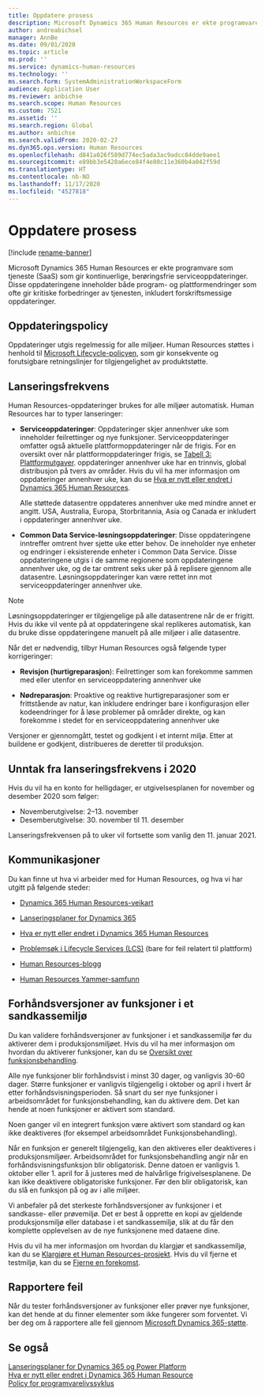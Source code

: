 ```yaml
---
title: Oppdatere prosess
description: Microsoft Dynamics 365 Human Resources er ekte programvare som tjeneste (SaaS) som gir kontinuerlige, berøringsfrie serviceoppdateringer for program- og plattformendringer.
author: andreabichsel
manager: AnnBe
ms.date: 09/01/2020
ms.topic: article
ms.prod: ''
ms.service: dynamics-human-resources
ms.technology: ''
ms.search.form: SystemAdministrationWorkspaceForm
audience: Application User
ms.reviewer: anbichse
ms.search.scope: Human Resources
ms.custom: 7521
ms.assetid: ''
ms.search.region: Global
ms.author: anbichse
ms.search.validFrom: 2020-02-27
ms.dyn365.ops.version: Human Resources
ms.openlocfilehash: d841a026f589d774ec5ada3ac9adcc84dde9aee1
ms.sourcegitcommit: e89bb3e5420a6ece84f4e80c11e360b4a042f59d
ms.translationtype: HT
ms.contentlocale: nb-NO
ms.lasthandoff: 11/17/2020
ms.locfileid: "4527818"
---
```

# <a name="update-process"></a>Oppdatere prosess

[!include [rename-banner](~/includes/cc-data-platform-banner.md)]

Microsoft Dynamics 365 Human Resources er ekte programvare som tjeneste (SaaS) som gir kontinuerlige, berøringsfrie serviceoppdateringer. Disse oppdateringene inneholder både program- og plattformendringer som ofte gir kritiske forbedringer av tjenesten, inkludert forskriftsmessige oppdateringer.

## <a name="update-policy"></a>Oppdateringspolicy

Oppdateringer utgis regelmessig for alle miljøer. Human Resources støttes i henhold til [Microsoft Lifecycle-policyen](https://support.microsoft.com/hub/4095338/microsoft-lifecycle-policy), som gir konsekvente og forutsigbare retningslinjer for tilgjengelighet av produktstøtte.

## <a name="release-cadence"></a>Lanseringsfrekvens 

Human Resources-oppdateringer brukes for alle miljøer automatisk. Human Resources har to typer lanseringer:

- **Serviceoppdateringer**: Oppdateringer skjer annenhver uke som inneholder feilrettinger og nye funksjoner. Serviceoppdateringer omfatter også aktuelle plattformoppdateringer når de frigis. For en oversikt over når plattformoppdateringer frigis, se [Tabell 3: Plattformutgaver](https://docs.microsoft.com/dynamics365/fin-ops-core/dev-itpro/migration-upgrade/versions-update-policy#table-3-platform-releases). oppdateringer annenhver uke har en trinnvis, global distribusjon på tvers av områder. Hvis du vil ha mer informasjon om oppdateringer annenhver uke, kan du se [Hva er nytt eller endret i Dynamics 365 Human Resources](hr-admin-whats-new.md).

    Alle støttede datasentre oppdateres annenhver uke med mindre annet er angitt. USA, Australia, Europa, Storbritannia, Asia og Canada er inkludert i oppdateringer annenhver uke. 

- **Common Data Service-løsningsoppdateringer**: Disse oppdateringene inntreffer omtrent hver sjette uke etter behov. De inneholder nye enheter og endringer i eksisterende enheter i Common Data Service. Disse oppdateringene utgis i de samme regionene som oppdateringene annenhver uke, og de tar omtrent seks uker på å replisere gjennom alle datasentre. Løsningsoppdateringer kan være rettet inn mot serviceoppdateringer annenhver uke.

> [!NOTE]
> Løsningsoppdateringer er tilgjengelige på alle datasentrene når de er frigitt. Hvis du ikke vil vente på at oppdateringene skal replikeres automatisk, kan du bruke disse oppdateringene manuelt på alle miljøer i alle datasentre.

Når det er nødvendig, tilbyr Human Resources også følgende typer korrigeringer:

- **Revisjon (hurtigreparasjon**): Feilrettinger som kan forekomme sammen med eller utenfor en serviceoppdatering annenhver uke

- **Nødreparasjon**: Proaktive og reaktive hurtigreparasjoner som er frittstående av natur, kan inkludere endringer bare i konfigurasjon eller kodeendringer for å løse problemer på områder direkte, og kan forekomme i stedet for en serviceoppdatering annenhver uke

Versjoner er gjennomgått, testet og godkjent i et internt miljø. Etter at buildene er godkjent, distribueres de deretter til produksjon.

## <a name="release-cadence-exceptions-in-2020"></a>Unntak fra lanseringsfrekvens i 2020

Hvis du vil ha en konto for helligdager, er utgivelsesplanen for november og desember 2020 som følger:

- Novemberutgivelse: 2–13. november
- Desemberutgivelse: 30. november til 11. desember
 
Lanseringsfrekvensen på to uker vil fortsette som vanlig den 11. januar 2021.

## <a name="communications"></a>Kommunikasjoner

Du kan finne ut hva vi arbeider med for Human Resources, og hva vi har utgitt på følgende steder:

- [Dynamics 365 Human Resources-veikart](https://dynamics.microsoft.com/roadmap/human-resources/)

- [Lanseringsplaner for Dynamics 365](https://docs.microsoft.com/dynamics365/release-plans/)

- [Hva er nytt eller endret i Dynamics 365 Human Resources](hr-admin-whats-new.md)

- [Problemsøk i Lifecycle Services (LCS)](https://docs.microsoft.com/dynamics365/fin-ops-core/dev-itpro/lifecycle-services/issue-search-lcs) (bare for feil relatert til plattform)

- [Human Resources-blogg](https://community.dynamics.com/365/talent/b/dynamics365fortalent)

- [Human Resources Yammer-samfunn](https://www.yammer.com/dynamicsaxfeedbackprograms/#/threads/inGroup?type=in_group&feedId=10542230)

## <a name="preview-features-in-a-sandbox-environment"></a>Forhåndsversjoner av funksjoner i et sandkassemiljø

Du kan validere forhåndsversjoner av funksjoner i et sandkassemiljø før du aktiverer dem i produksjonsmiljøet. Hvis du vil ha mer informasjon om hvordan du aktiverer funksjoner, kan du se [Oversikt over funksjonsbehandling](https://docs.microsoft.com/dynamics365/fin-ops-core/fin-ops/get-started/feature-management/feature-management-overview).

Alle nye funksjoner blir forhåndsvist i minst 30 dager, og vanligvis 30-60 dager. Større funksjoner er vanligvis tilgjengelig i oktober og april i hvert år etter forhåndsvisningsperioden. Så snart du ser nye funksjoner i arbeidsområdet for funksjonsbehandling, kan du aktivere dem. Det kan hende at noen funksjoner er aktivert som standard.

Noen ganger vil en integrert funksjon være aktivert som standard og kan ikke deaktiveres (for eksempel arbeidsområdet Funksjonsbehandling).

Når en funksjon er generelt tilgjengelig, kan den aktiveres eller deaktiveres i produksjonsmiljøer. Arbeidsområdet for funksjonsbehandling angir når en forhåndsvisningsfunksjon blir obligatorisk. Denne datoen er vanligvis 1. oktober eller 1. april for å justeres med de halvårlige frigivelsesplanene. De kan ikke deaktivere obligatoriske funksjoner. Før den blir obligatorisk, kan du slå en funksjon på og av i alle miljøer.

Vi anbefaler på det sterkeste forhåndsversjoner av funksjoner i et sandkasse- eller prøvemiljø. Det er best å opprette en kopi av gjeldende produksjonsmiljø eller database i et sandkassemiljø, slik at du får den komplette opplevelsen av de nye funksjonene med dataene dine.

Hvis du vil ha mer informasjon om hvordan du klargjør et sandkassemiljø, kan du se [Klargjøre et Human Resources-prosjekt](hr-admin-setup-provision.md). Hvis du vil fjerne et testmiljø, kan du se [Fjerne en forekomst](hr-admin-setup-remove-instance.md#remove-a-test-drive-environment). 

## <a name="report-bugs"></a>Rapportere feil

Når du tester forhåndsversjoner av funksjoner eller prøver nye funksjoner, kan det hende at du finner elementer som ikke fungerer som forventet. Vi ber deg om å rapportere alle feil gjennom [Microsoft Dynamics 365-støtte](https://dynamics.microsoft.com/support/).

## <a name="see-also"></a>Se også

[Lanseringsplaner for Dynamics 365 og Power Platform](https://docs.microsoft.com/dynamics365/release-plans)</br>
[Hva er nytt eller endret i Dynamics 365 Human Resource](hr-admin-whats-new.md)</br>
[Policy for programvarelivssyklus](https://docs.microsoft.com/dynamics365/fin-ops-core/dev-itpro/migration-upgrade/versions-update-policy)

